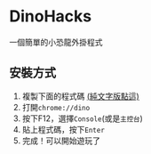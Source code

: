# DinoHacks
一個簡單的小恐龍外掛程式

## 安裝方式
1. 複製下面的程式碼 [(純文字版點這)](https://raw.githubusercontent.com/charlie-moomoo/DinoHacks/main/hack.js)
2. 打開`chrome://dino`
3. 按下F12，選擇`Console`(或是`主控台`)
4. 貼上程式碼，按下`Enter`
5. 完成！可以開始遊玩了
